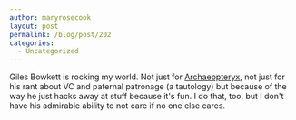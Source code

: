 ```yaml
---
author: maryrosecook
layout: post
permalink: /blog/post/202
categories:
  - Uncategorized
---
```

Giles Bowkett is rocking my world. Not just for [Archaeopteryx][1], not just for his rant about VC and paternal patronage (a tautology) but because of the way he just hacks away at stuff because it's fun. I do that, too, but I don't have his admirable ability to not care if no one else cares.

 [1]: http://gilesbowkett.blogspot.com/2008/01/drive-propellerhead-reason-with-ruby.html